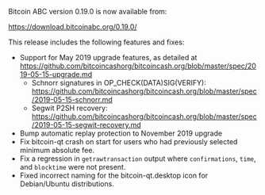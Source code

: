 Bitcoin ABC version 0.19.0 is now available from:

  <https://download.bitcoinabc.org/0.19.0/>

This release includes the following features and fixes:
 - Support for May 2019 upgrade features, as detailed at https://github.com/bitcoincashorg/bitcoincash.org/blob/master/spec/2019-05-15-upgrade.md
    - Schnorr signatures in OP_CHECK(DATA)SIG(VERIFY): https://github.com/bitcoincashorg/bitcoincash.org/blob/master/spec/2019-05-15-schnorr.md
    - Segwit P2SH recovery: https://github.com/bitcoincashorg/bitcoincash.org/blob/master/spec/2019-05-15-segwit-recovery.md
 - Bump automatic replay protection to November 2019 upgrade
 - Fix bitcoin-qt crash on start for users who had previously selected minimum absolute fee.
 - Fix a regression in `getrawtransaction` output where `confirmations`, `time`, and `blocktime` were not present.
 - Fixed incorrect naming for the bitcoin-qt.desktop icon for Debian/Ubuntu distributions.
